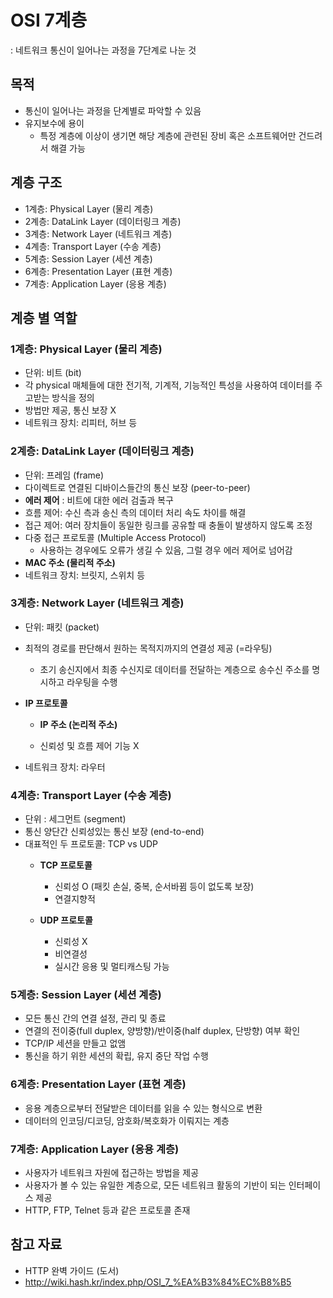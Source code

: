 # OSI 7계층

: 네트워크 통신이 일어나는 과정을 7단계로 나눈 것



## 목적

- 통신이 일어나는 과정을 단계별로 파악할 수 있음 
- 유지보수에 용이
  - 특정 계층에 이상이 생기면 해당 계층에 관련된 장비 혹은 소프트웨어만 건드려서 해결 가능



## 계층 구조

- 1계층: Physical Layer (물리 계층)
- 2계층: DataLink Layer (데이터링크 계층)
- 3계층: Network Layer (네트워크 계층)
- 4계층: Transport Layer (수송 계층)
- 5계층: Session Layer (세션 계층)
- 6계층: Presentation Layer (표현 계층)
- 7계층: Application Layer (응용 계층)



## 계층 별 역할

### 1계층: Physical Layer (물리 계층)

- 단위: 비트 (bit)
- 각 physical 매체들에 대한 전기적, 기계적, 기능적인 특성을 사용하여 데이터를 주고받는 방식을 정의
- 방법만 제공, 통신 보장 X
- 네트워크 장치: 리피터, 허브 등



### 2계층: DataLink Layer (데이터링크 계층)

- 단위: 프레임 (frame)
- 다이렉트로 연결된 디바이스들간의 통신 보장 (peer-to-peer)
- **에러 제어** : 비트에 대한 에러 검출과 복구
- 흐름 제어: 수신 측과 송신 측의 데이터 처리 속도 차이를 해결
- 접근 제어: 여러 장치들이 동일한 링크를 공유할 때 충돌이 발생하지 않도록 조정
- 다중 접근 프로토콜 (Multiple Access Protocol)
  - 사용하는 경우에도 오류가 생길 수 있음, 그럴 경우 에러 제어로 넘어감
- **MAC 주소 (물리적 주소)**
- 네트워크 장치: 브릿지, 스위치 등 



### 3계층: Network Layer (네트워크 계층)

- 단위: 패킷 (packet)

- 최적의 경로를 판단해서 원하는 목적지까지의 연결성 제공 (=라우팅)

  - 초기 송신지에서 최종 수신지로 데이터를 전달하는 계층으로 송수신 주소를 명시하고 라우팅을 수행

- **IP 프로토콜**
  - **IP 주소 (논리적 주소)**

  - 신뢰성 및 흐름 제어 기능 X

- 네트워크 장치: 라우터



### 4계층: Transport Layer (수송 계층)

- 단위 : 세그먼트 (segment)
- 통신 양단간 신뢰성있는 통신 보장 (end-to-end)
- 대표적인 두 프로토콜: TCP vs UDP
  - **TCP 프로토콜**
    - 신뢰성 O (패킷 손실, 중복, 순서바뀜 등이 없도록 보장)
    - 연결지향적

  - **UDP 프로토콜**
    - 신뢰성 X
    - 비연결성
    - 실시간 응용 및 멀티캐스팅 가능





### 5계층: Session Layer (세션 계층)

- 모든 통신 간의 연결 설정, 관리 및 종료
- 연결의 전이중(full duplex, 양방향)/반이중(half duplex, 단방향) 여부 확인
- TCP/IP 세션을 만들고 없앰
- 통신을 하기 위한 세션의 확립, 유지 중단 작업 수행



### 6계층: Presentation Layer (표현 계층)

- 응용 계층으로부터 전달받은 데이터를 읽을 수 있는 형식으로 변환
- 데이터의 인코딩/디코딩, 암호화/복호화가 이뤄지는 계층



### 7계층: Application Layer (응용 계층)

- 사용자가 네트워크 자원에 접근하는 방법을 제공
- 사용자가 볼 수 있는 유일한 계층으로, 모든 네트워크 활동의 기반이 되는 인터페이스 제공
- HTTP, FTP, Telnet 등과 같은 프로토콜 존재



## 참고 자료

- HTTP 완벽 가이드 (도서)
- http://wiki.hash.kr/index.php/OSI_7_%EA%B3%84%EC%B8%B5
